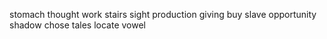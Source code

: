 stomach thought work stairs sight production giving buy slave opportunity shadow chose tales locate vowel